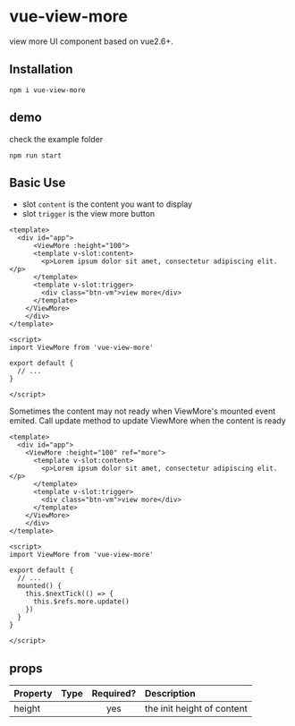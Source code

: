 # vue-view-more
view more UI component based on vue2.6+.

## Installation
```
npm i vue-view-more
```
## demo

check the example folder

```
npm run start
```

## Basic Use

- slot `content` is the content you want to display
- slot `trigger` is the view more button

```vue
<template>
  <div id="app">
      <ViewMore :height="100">
      <template v-slot:content>
        <p>Lorem ipsum dolor sit amet, consectetur adipiscing elit.</p>
      </template>
      <template v-slot:trigger>
        <div class="btn-vm">view more</div>
      </template>
    </ViewMore>
    </div>
</template>

<script>
import ViewMore from 'vue-view-more'

export default {
  // ...
}

</script>
```

Sometimes the content may not ready when ViewMore's mounted event emited. Call update method to update ViewMore when the content is ready 

```vue
<template>
  <div id="app">
    <ViewMore :height="100" ref="more">
      <template v-slot:content>
        <p>Lorem ipsum dolor sit amet, consectetur adipiscing elit.</p>
      </template>
      <template v-slot:trigger>
        <div class="btn-vm">view more</div>
      </template>
    </ViewMore>
    </div>
</template>

<script>
import ViewMore from 'vue-view-more'

export default {
  // ...
  mounted() {
    this.$nextTick(() => {
      this.$refs.more.update()
    })
  }
}

</script>
```

## props

| Property | Type | Required? | Description |
|:---|:---|:---:|:---|
| height |  | yes | the init height of content |

